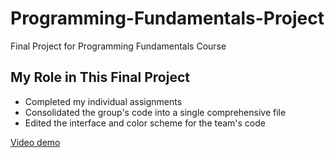 # Programming-Fundamentals-Project
Final Project for Programming Fundamentals Course
## My Role in This Final Project
- Completed my individual assignments
- Consolidated the group's code into a single comprehensive file
- Edited the interface and color scheme for the team's code

[Video demo](https://www.notion.so/kizrin/n-m-n-h-c-C-s-l-p-tr-nh-09b9da979e00487f9af2a3091c1e040e?pvs=4#db68b92e25294c748683a48351b51d92)
